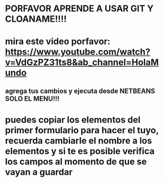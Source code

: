 # PORFAVOR APRENDE A USAR GIT Y CLOANAME!!!! 
# mira este video porfavor: https://www.youtube.com/watch?v=VdGzPZ31ts8&ab_channel=HolaMundo

## agrega tus cambios y ejecuta desde NETBEANS SOLO EL MENU!!!

# puedes copiar los elementos del primer formulario para hacer el tuyo, recuerda cambiarle el nombre a los elementos y si te es posible verifica los campos al momento de que se vayan a guardar

